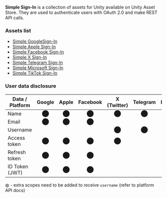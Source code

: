 **Simple Sign-In** is a collection of assets for Unity available on Unity Asset Store. They are used to authenticate users with OAuth 2.0 and make REST API calls.

### Assets list
* [Simple GoogleSign-In](https://github.com/hippogamesunity/SimpleSignIn/wiki/Google)
* [Simple Apple Sign-In](https://github.com/hippogamesunity/SimpleSignIn/wiki/Apple)
* [Simple Facebook Sign-In](https://github.com/hippogamesunity/SimpleSignIn/wiki/Facebook)
* [Simple X Sign-In](https://github.com/hippogamesunity/SimpleSignIn/wiki/X)
* [Simple Telegram Sign-In](https://github.com/hippogamesunity/SimpleSignIn/wiki/Telegram)
* [Simple Microsoft Sign-In](https://github.com/hippogamesunity/SimpleSignIn/wiki/Microsoft)
* [Simple TikTok Sign-In](https://github.com/hippogamesunity/SimpleSignIn/wiki/TikTok)

### User data disclosure
| Data / Platform | Google | Apple | Facebook | X (Twitter) | Telegram | Microsoft | TikTok | VK |
| --- | :---: | :---: | :---: | :---: | :---: | :---: | :---: | :---: |
| Name | ⬤ | ⬤ | ⬤ | ⬤ | ⬤ | ⬤ | ⬤ | ⬤ |
| Email | ⬤ | ⬤ | ⬤ |  |  | ⬤ |  | ⬤ |
| Username |  |  |  | ⬤ | ⬤ |  | ◍ |  |
| Access token | ⬤ | ⬤ | ⬤ | ⬤ |  | ⬤ | ⬤ | ⬤ |
| Refresh token | ⬤ | ⬤ | ⬤ |  |  | ⬤ |  | ⬤ |
| ID Token (JWT) | ⬤ | ⬤ | ⬤ |  |  | ⬤ |  |  |

◍ - extra scopes need to be added to receive `username` (refer to platform API docs)
